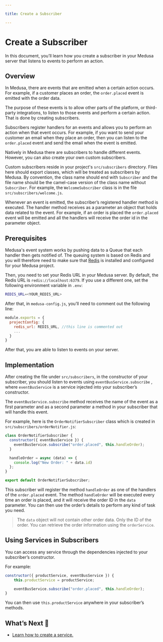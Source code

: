 ```yaml
---

title: Create a Subscriber

---
```


# Create a Subscriber

In this document, you’ll learn how you create a subscriber in your Medusa server that listens to events to perform an action.

## Overview

In Medusa, there are events that are emitted when a certain action occurs. For example, if a customer places an order, the `order.placed` event is emitted with the order data. 

The purpose of these events is to allow other parts of the platform, or third-party integrations, to listen to those events and perform a certain action. That is done by creating subscribers.

Subscribers register handlers for an events and allows you to perform an action when that event occurs. For example, if you want to send your customer an email when they place an order, then you can listen to the `order.placed` event and send the email when the event is emitted.

Natively in Medusa there are subscribers to handle different events. However, you can also create your own custom subscribers. 

Custom subscribers reside in your project's `src/subscribers` directory. Files here should export classes, which will be treated as subscribers by Medusa. By convention, the class name should end with `Subscriber` and the file name should be the camel-case version of the class name without `Subscriber`. For example, the `WelcomeSubscriber` class is in the file `src/subscribers/welcome.js`.

Whenever an event is emitted, the subscriber’s registered handler method is executed. The handler method receives as a parameter an object that holds data related to the event. For example, if an order is placed the `order.placed` event will be emitted and all the handlers will receive the order id in the parameter object.

## Prerequisites

Medusa's event system works by pushing data to a Queue that each handler then gets notified of. The queuing system is based on Redis and you will therefore need to make sure that [Redis](https://redis.io) is installed and configured for your Medusa project.

Then, you need to set your Redis URL in your Medusa server. By default, the Redis URL is `redis://localhost:6379`. If you use a different one, set the following environment variable in `.env`:

```bash
REDIS_URL=<YOUR_REDIS_URL>
```

After that, in `medusa-config.js`, you’ll need to comment out the following line:

```jsx
module.exports = {
  projectConfig: {
    redis_url: REDIS_URL, //this line is commented out
    ...
  }
}
```

After that, you are able to listen to events on your server.

## Implementation

After creating the file under `src/subscribers`, in the constructor of your subscriber, you should listen to events using `eventBusService.subscribe` , where `eventBusService` is a service injected into your subscriber’s constructor. 

The `eventBusService.subscribe` method receives the name of the event as a first parameter and as a second parameter a method in your subscriber that will handle this event.

For example, here is the `OrderNotifierSubscriber` class which is created in `src/subscribers/orderNotifier.js`:

```jsx
class OrderNotifierSubscriber {
  constructor({ eventBusService }) {
    eventBusService.subscribe("order.placed", this.handleOrder);
  }

  handleOrder = async (data) => {
    console.log("New Order: " + data.id)
  };
}

export default OrderNotifierSubscriber;
```

This subscriber will register the method `handleOrder` as one of the handlers of the `order.placed` event. The method `handleOrder` will be executed every time an order is placed, and it will receive the order ID in the `data` parameter. You can then use the order’s details to perform any kind of task you need.

> The `data` object will not contain other order data. Only the ID of the order. You can retrieve the order information using the `orderService`.

## Using Services in Subscribers

You can access any service through the dependencies injected to your subscriber’s constructor. 

For example:

```jsx
constructor({ productService, eventBusService }) {
    this.productService = productService;

    eventBusService.subscribe("order.placed", this.handleOrder);
}
```

You can then use `this.productService` anywhere in your subscriber’s methods.

## What’s Next 🚀

- [Learn how to create a service.](/advanced/backend/services/create-service)
